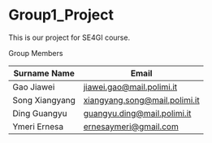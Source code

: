 # Group1_Project
This is our project for SE4GI course.

Group Members

| Surname Name      | Email       |
| --- | ----------- |
| Gao Jiawei   | jiawei.gao@mail.polimi.it       |
| Song Xiangyang   | xiangyang.song@mail.polimi.it        |
| Ding Guangyu   | guangyu.ding@mail.polimi.it        |
| Ymeri Ernesa   | ernesaymeri@gmail.com        |


